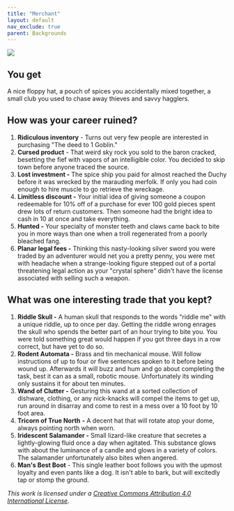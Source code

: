 ```yaml
---
title: "Merchant"
layout: default
nav_exclude: true
parent: Backgrounds
---
```


![](https://aboleth-overlords.com/wp-content/uploads/2021/02/merchant.jpg)

## You get

A nice floppy hat, a pouch of spices you accidentally mixed together, a small club you used to chase away thieves and savvy hagglers.

## How was your career ruined?

1. **Ridiculous inventory** - Turns out very few people are interested in purchasing "The deed to 1 Goblin."
2. **Cursed product** \- That weird sky rock you sold to the baron cracked, besetting the fief with vapors of an intelligible color. You decided to skip town before anyone traced the source.
3. **Lost investment -** The spice ship you paid for almost reached the Duchy before it was wrecked by the marauding merfolk. If only you had coin enough to hire muscle to go retrieve the wreckage.
4. **Limitless discount -** Your initial idea of giving someone a coupon redeemable for 10% off of a purchase for ever 100 gold pieces spent drew lots of return customers. Then someone had the bright idea to cash in 10 at once and take everything.
5. **Hunted -** Your specialty of monster teeth and claws came back to bite you in more ways than one when a troll regenerated from a poorly bleached fang.
6. **Planar legal fees -** Thinking this nasty-looking silver sword you were traded by an adventurer would net you a pretty penny, you were met with headache when a strange-looking figure stepped out of a portal threatening legal action as your "crystal sphere" didn't have the license associated with selling such a weapon.

## What was one interesting trade that you kept?

1. **Riddle Skull -** A human skull that responds to the words "riddle me" with a unique riddle, up to once per day. Getting the riddle wrong enrages the skull who spends the better part of an hour trying to bite you. You were told something great would happen if you got three days in a row correct, but have yet to do so.
2. **Rodent Automata -** Brass and tin mechanical mouse. Will follow instructions of up to four or five sentences spoken to it before being wound up. Afterwards it will buzz and hum and go about completing the task, best it can as a small, robotic mouse. Unfortunately its winding only sustains it for about ten minutes.
3. **Wand of Clutter -** Gesturing this wand at a sorted collection of dishware, clothing, or any nick-knacks will compel the items to get up, run around in disarray and come to rest in a mess over a 10 foot by 10 foot area.
4. **Tricorn of True North** **\-** A decent hat that will rotate atop your dome, always pointing north when worn.
5. **Iridescent Salamander -** Small lizard-like creature that secretes a lightly-glowing fluid once a day when agitated. This substance glows with about the luminance of a candle and glows in a variety of colors. The salamander unfortunately also bites when angered.
6. **Man's Best Boot** - This single leather boot follows you with the upmost loyalty and even pants like a dog. It isn't able to bark, but will excitedly tap or stomp the ground.

_This work is licensed under a [Creative Commons Attribution 4.0 International License](http://creativecommons.org/licenses/by/4.0/)._

